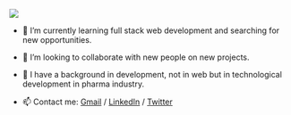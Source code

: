 ![](https://github.com/mihocsaszilard/mihocsaszilard/blob/main/github-readme-image.png?raw=true)

- 🌱 I’m currently learning full stack web development and searching for new opportunities.
- 💞️ I’m looking to collaborate with new people on new projects.
- :test_tube: I have a background in development, not in web but in technological development in pharma industry.

- 📫 Contact me: [Gmail](mihocsa48@gmail.com) / [LinkedIn](https://www.linkedin.com/in/mihocsaszilard/) / [Twitter](https://twitter.com/MihocsaS)

<!---
mihocsaszilard/mihocsaszilard is a ✨ special ✨ repository because its `README.md` (this file) appears on your GitHub profile.
You can click the Preview link to take a look at your changes.
--->
